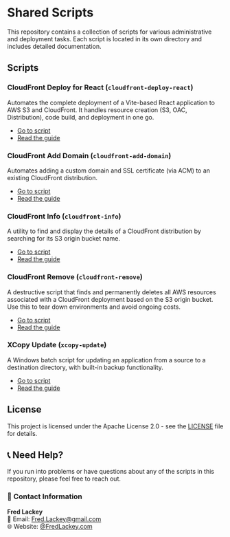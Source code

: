 # Shared Scripts

This repository contains a collection of scripts for various administrative and deployment tasks. Each script is located in its own directory and includes detailed documentation.

## Scripts

### CloudFront Deploy for React (`cloudfront-deploy-react`)

Automates the complete deployment of a Vite-based React application to AWS S3 and CloudFront. It handles resource creation (S3, OAC, Distribution), code build, and deployment in one go.

-   [Go to script](./cloudfront-deploy-react/)
-   [Read the guide](./cloudfront-deploy-react/README.md)

### CloudFront Add Domain (`cloudfront-add-domain`)

Automates adding a custom domain and SSL certificate (via ACM) to an existing CloudFront distribution.

-   [Go to script](./cloudfront-add-domain/)
-   [Read the guide](./cloudfront-add-domain/README.md)

### CloudFront Info (`cloudfront-info`)

A utility to find and display the details of a CloudFront distribution by searching for its S3 origin bucket name.

-   [Go to script](./cloudfront-info/)
-   [Read the guide](./cloudfront-info/README.md)

### CloudFront Remove (`cloudfront-remove`)

A destructive script that finds and permanently deletes all AWS resources associated with a CloudFront deployment based on the S3 origin bucket. Use this to tear down environments and avoid ongoing costs.

-   [Go to script](./cloudfront-remove/)
-   [Read the guide](./cloudfront-remove/README.md)

### XCopy Update (`xcopy-update`)

A Windows batch script for updating an application from a source to a destination directory, with built-in backup functionality.

-   [Go to script](./xcopy-update/)
-   [Read the guide](./xcopy-update/README.md)

## License

This project is licensed under the Apache License 2.0 - see the [LICENSE](LICENSE) file for details.

## 📞 Need Help?

If you run into problems or have questions about any of the scripts in this repository, please feel free to reach out.

### 📧 Contact Information

**Fred Lackey**  
📧 Email: [Fred.Lackey@gmail.com](mailto:Fred.Lackey@gmail.com)  
🌐 Website: [@FredLackey.com](https://FredLackey.com) 